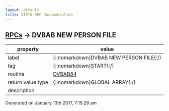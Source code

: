 ```yaml
---
layout: default
title: VISTA RPC documentation
---
```




## [RPCs](TableOfContent.md) &#8594; DVBAB NEW PERSON FILE 

 property | value 
--- | --- 
 label | {::nomarkdown}DVBAB NEW PERSON FILE{:/}
 tag | {::nomarkdown}START{:/}
 routine | [DVBAB84](http://code.osehra.org/dox/Routine_DVBAB84_source.html)
 return value type | {::nomarkdown}GLOBAL ARRAY{:/}
 description | 




 Generated on January 13th 2017, 7:15:28 am